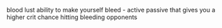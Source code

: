 blood lust
ability to make yourself bleed - active
passive that gives you a higher crit chance hitting bleeding opponents 
